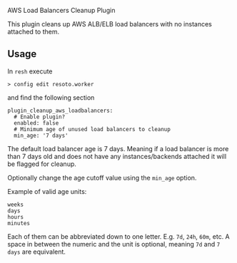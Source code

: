 AWS Load Balancers Cleanup Plugin

This plugin cleans up AWS ALB/ELB load balancers with no instances attached to them.

## Usage

In `resh` execute

```
> config edit resoto.worker
```

and find the following section

```
plugin_cleanup_aws_loadbalancers:
  # Enable plugin?
  enabled: false
  # Minimum age of unused load balancers to cleanup
  min_age: '7 days'
```

The default load balancer age is 7 days. Meaning if a load balancer is more than 7 days old and does not have any instances/backends attached it will be flagged for cleanup.

Optionally change the age cutoff value using the `min_age` option.

Example of valid age units:

```
weeks
days
hours
minutes
```

Each of them can be abbreviated down to one letter. E.g. `7d`, `24h`, `60m`, etc. A space in between the numeric and the unit is optional, meaning `7d` and `7 days` are equivalent.
